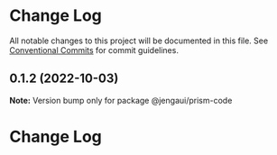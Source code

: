 # Change Log

All notable changes to this project will be documented in this file.
See [Conventional Commits](https://conventionalcommits.org) for commit guidelines.

## 0.1.2 (2022-10-03)

**Note:** Version bump only for package @jengaui/prism-code

# Change Log
